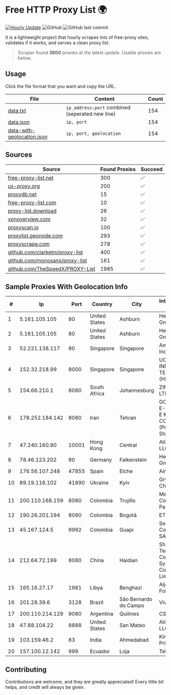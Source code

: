 
# Free HTTP Proxy List 🌍

[![Hourly Update](https://github.com/mertguvencli/http-proxy-list/actions/workflows/main.yml/badge.svg?branch=main)](https://github.com/mertguvencli/http-proxy-list/actions/workflows/main.yml)
![GitHub](https://img.shields.io/github/license/mertguvencli/http-proxy-list)
![GitHub last commit](https://img.shields.io/github/last-commit/mertguvencli/http-proxy-list)

It is a lightweight project that hourly scrapes lots of free-proxy sites, validates if it works, and serves a clean proxy list.


> Scraper found **3800** proxies at the latest update. Usable proxies are below.

## Usage

Click the file format that you want and copy the URL.


|File|Content|Count|
|----|-------|-----|
|[data.txt](https://raw.githubusercontent.com/mertguvencli/http-proxy-list/main/proxy-list/data.txt)|`ip_address:port` combined (seperated new line)|154|
|[data.json](https://raw.githubusercontent.com/mertguvencli/http-proxy-list/main/proxy-list/data.json)|`ip, port`|154|
|[data-with-geolocation.json](https://raw.githubusercontent.com/mertguvencli/http-proxy-list/main/proxy-list/data-with-geolocation.json)|`ip, port, geolocation`|154|

## Sources

|Source|Found Proxies|Succeed|
|------|-------------|-------|
|[free-proxy-list.net](https://free-proxy-list.net)|300|✅|
|[us-proxy.org](https://www.us-proxy.org)|200|✅|
|[proxydb.net](http://proxydb.net)|15|✅|
|[free-proxy-list.com](https://free-proxy-list.com/?page=&port=&type%5B%5D=http&type%5B%5D=https&up_time=0&search=Search)|10|✅|
|[proxy-list.download](https://www.proxy-list.download/HTTP)|26|✅|
|[vpnoverview.com](https://vpnoverview.com/privacy/anonymous-browsing/free-proxy-servers)|32|✅|
|[proxyscan.io](https://www.proxyscan.io)|100|✅|
|[proxylist.geonode.com](https://proxylist.geonode.com/api/proxy-list?limit=300&page=1&sort_by=lastChecked&sort_type=desc&protocols=http,https)|293|✅|
|[proxyscrape.com](https://api.proxyscrape.com/v2/?request=displayproxies&protocol=http&timeout=10000&country=all&ssl=all&anonymity=all)|278|✅|
|[github.com/clarketm/proxy-list](https://raw.githubusercontent.com/clarketm/proxy-list/master/proxy-list-raw.txt)|400|✅|
|[github.com/monosans/proxy-list](https://raw.githubusercontent.com/monosans/proxy-list/main/proxies/http.txt)|161|✅|
|[github.com/TheSpeedX/PROXY-List](https://raw.githubusercontent.com/TheSpeedX/PROXY-List/master/http.txt)|1985|✅|


## Sample Proxies With Geolocation Info

|#|Ip|Port|Country|City|Internet Service Provider|
|-|--|----|-------|----|-------------------------|
|1|5.161.105.105|80|United States|Ashburn|Hetzner Online GmbH|
|2|5.161.105.105|80|United States|Ashburn|Hetzner Online GmbH|
|3|52.221.138.117|80|Singapore|Singapore|Amazon.com, Inc.|
|4|152.32.218.99|8000|Singapore|Singapore|UCLOUD INFORMATION TECHNOLOGY (HK) LIMITED|
|5|154.66.210.1|8080|South Africa|Johannesburg|ZINIA ISP (PTY) LTD|
|6|178.252.184.142|8080|Iran|Tehran|GOSTARESH-E-ERTEBATAT-E MABNA COMPANY (Private Joint Stock)|
|7|47.240.160.90|10001|Hong Kong|Central|Alibaba.com LLC|
|8|78.46.123.202|80|Germany|Falkenstein|Hetzner Online GmbH|
|9|176.56.107.248|47855|Spain|Elche|Aire Networks|
|10|89.19.116.102|41890|Ukraine|Kyiv|Grygoriy Chereda|
|11|200.110.168.159|8080|Colombia|Trujillo|Media Commerce Partners S.A|
|12|190.26.201.194|8080|Colombia|Bogotá|ETB - Colombia|
|13|45.167.124.5|9992|Colombia|Guapi|Sepcom Comunicaciones SAS|
|14|212.64.72.199|8080|China|Haidian|Shenzhen Tencent Computer Systems Company Limited|
|15|165.16.27.17|1981|Libya|Benghazi|Aljeel Aljadeed For Technology|
|16|201.28.39.6|3128|Brazil|São Bernardo do Campo|Vivo|
|17|200.110.214.129|9080|Argentina|Quilmes|CSCOM|
|18|47.88.104.22|8888|United States|San Mateo|Alibaba.com LLC|
|19|103.159.46.2|83|India|Ahmedabad|King Netsol Private Limited|
|20|157.100.12.142|999|Ecuador|Loja|Telconet S.A|



## Contributing

Contributions are welcome, and they are greatly appreciated! Every
little bit helps, and credit will always be given.

